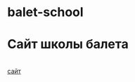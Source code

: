 # balet-school
<h1>Сайт школы балета</h1></br>
<a href="https://roschek.github.io/balet-school/"> сайт</a>
